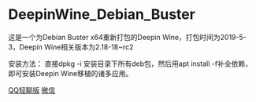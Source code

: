 # DeepinWine_Debian_Buster

这是一个为Debian Buster x64重新打包的Deepin Wine，打包时间为2019-5-3，Deepin Wine相关版本为2.18-18~rc2

安装方法：
直接dpkg -i 安装目录下所有deb包，然后用apt install -f补全依赖，即可安装Deepin Wine移植的诸多应用。

[QQ轻聊版](https://mirrors.aliyun.com/deepin/pool/non-free/d/deepin.com.qq.im.light/)
[微信](https://mirrors.aliyun.com/deepin/pool/non-free/d/deepin.com.wechat/)
